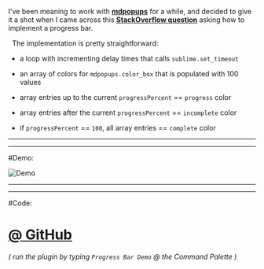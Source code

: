I've been meaning to work with [__mdpopups__](http://facelessuser.github.io/sublime-markdown-popups/) for a while, and decided to give it a shot when I came across this [__StackOverflow question__](http://stackoverflow.com/questions/36205245/progress-bar-in-sublime-text-with-python) asking how to implement a progress bar.

&nbsp;
The implementation is pretty straightforward:

* a loop with incrementing delay times that calls `sublime.set_timeout`

* an array of colors for `mdpopups.color_box` that is populated with 100 values
 * array entries up to the current `progressPercent` == `progress` color
 * array entries after the current `progressPercent` == `incomplete` color
 * if `progressPercent` == `100`, all array entries == `complete` color
&nbsp;

-----

-----

#Demo:

![Demo](https://raw.githubusercontent.com/Enteleform/-SCRIPTS-/master/SublimeText/%5BMisc%5D/%5BProof%20Of%20Concept%5D%20Progress%20Bar/Demo.gif)
&nbsp;

-----

-----

#Code:

# [@ GitHub](https://github.com/Enteleform/-SCRIPTS-/tree/master/SublimeText/%5BMisc%5D/%5BProof%20Of%20Concept%5D%20Progress%20Bar)

*( run the plugin by typing `Progress Bar Demo` @ the Command Palette )*
&nbsp;
